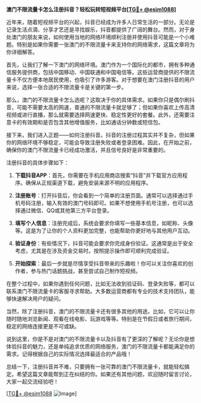 **澳门不限流量卡怎么注册抖音？轻松玩转短视频平台[[TG💪+ @esim1088](https://t.me/s/esim1088)]**

近年来，随着短视频平台的兴起，抖音已经成为许多人日常生活的一部分。无论是记录生活点滴、分享才艺还是寻找娱乐，抖音都提供了广阔的舞台。然而，对于身处澳门的朋友来说，如何使用当地的网络环境顺利注册并使用抖音可能是一个小难题。特别是如果你需要一张澳门的不限流量卡来支持你的网络需求，这篇文章将为你详细解答。

首先，让我们了解一下澳门的网络环境。澳门作为一个国际化的都市，拥有多种通信服务提供商，包括中国移动、中国联通和中国电信等。这些运营商提供的不限流量卡不仅方便本地居民使用，也吸引了许多游客。对于想要在澳门注册抖音的用户来说，选择一张合适的不限流量卡是关键的第一步。

那么，澳门的不限流量卡怎么选呢？这取决于你的具体需求。如果你只是偶尔刷抖音，可能不需要太高的网速，普通的不限流量卡就足够了；但如果你喜欢上传高清视频或进行直播，那么就需要选择网速更快、稳定性更好的套餐。此外，还需要注意卡的有效期和是否包含其他增值服务，比如通话分钟数或短信包。

接下来，我们进入正题——如何注册抖音。抖音的注册过程其实并不复杂，但如果你的网络环境不够稳定，可能会导致注册失败或者登录困难。因此，在开始之前，确保你的澳门不限流量卡已经成功激活，并且信号良好是非常重要的。

注册抖音的具体步骤如下：

1. **下载抖音APP**：首先，你需要在手机应用商店搜索“抖音”并下载官方应用程序。确保从正规渠道下载，避免安装来源不明的应用程序。

2. **注册账号**：打开抖音后，你会看到一个简单的注册页面。通常可以选择通过手机号码注册，输入有效的澳门号码即可。如果不想使用手机号注册，也可以选择通过微信、QQ或其他第三方平台登录。

3. **填写个人信息**：注册完成后，系统会要求你填写一些基本信息，如昵称、头像等。这是为了让你的个人资料更加完整，也能帮助你更好地与其他用户互动。

4. **验证身份**：有些情况下，抖音可能会要求你完成身份验证。这通常是出于安全考虑，尤其是在涉及资金交易时。按照提示操作即可顺利完成验证。

5. **开始探索**：最后一步就是尽情享受抖音带来的乐趣啦！你可以关注你喜欢的创作者，参与热门话题挑战，甚至尝试自己制作短视频。

在整个过程中，如果你遇到任何问题，比如无法收到验证码、登录失败等，都可以联系澳门不限流量卡的客服寻求帮助。大多数运营商都有专业的技术支持团队，能够快速解决用户的疑问。

当然，除了注册抖音，澳门的不限流量卡还有很多其他的用途。比如，它可以让你随时随地浏览新闻、观看在线电影、玩游戏等等。特别是在节假日或者旅行期间，稳定的网络连接更是不可或缺。

说到这里，你是不是对澳门的不限流量卡以及抖音有了更深的了解呢？无论你是想体验抖音的魅力，还是单纯追求优质的网络服务，澳门的不限流量卡都能满足你的需求。记得根据自己的实际情况选择最适合的产品哦！

总结一下，注册抖音并不难，只要拥有一张可靠的澳门不限流量卡，就能轻松搞定。希望这篇文章能帮到正在纠结的你。如果还有其他问题，欢迎随时留言讨论，大家一起交流经验吧！

[[TG💪+ @esim1088](https://t.me/s/esim1088) ![Image](https://i.postimg.cc/4NQfJmqS/Snipaste-2025-05-13-00-14-12.png)]